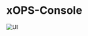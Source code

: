 # xOPS-Console
 
![UI](https://github.com/maxim-saplin/xOPS-Console/blob/master/Ubuntu.jpg?raw=true)
